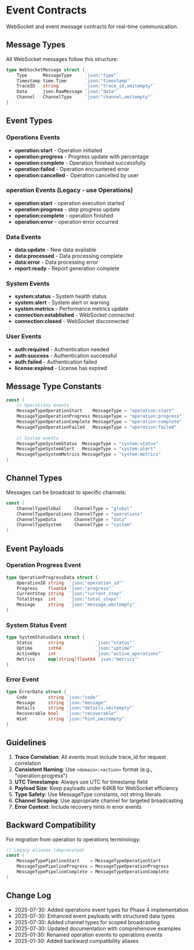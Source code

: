 # Event Contracts

WebSocket and event message contracts for real-time communication.

## Message Types

All WebSocket messages follow this structure:

```go
type WebSocketMessage struct {
    Type      MessageType     `json:"type"`
    Timestamp time.Time       `json:"timestamp"`
    TraceID   string          `json:"trace_id,omitempty"`
    Data      json.RawMessage `json:"data"`
    Channel   ChannelType     `json:"channel,omitempty"`
}
```

## Event Types

### Operations Events
- **operation:start** - Operation initiated
- **operation:progress** - Progress update with percentage
- **operation:complete** - Operation finished successfully
- **operation:failed** - Operation encountered error
- **operation:cancelled** - Operation cancelled by user

### operation Events (Legacy - use Operations)
- **operation:start** - operation execution started
- **operation:progress** - step progress update
- **operation:complete** - operation finished
- **operation:error** - operation error occurred

### Data Events
- **data:update** - New data available
- **data:processed** - Data processing complete
- **data:error** - Data processing error
- **report:ready** - Report generation complete

### System Events
- **system:status** - System health status
- **system:alert** - System alert or warning
- **system:metrics** - Performance metrics update
- **connection:established** - WebSocket connected
- **connection:closed** - WebSocket disconnected

### User Events
- **auth:required** - Authentication needed
- **auth:success** - Authentication successful
- **auth:failed** - Authentication failed
- **license:expired** - License has expired

## Message Type Constants

```go
const (
    // Operations events
    MessageTypeOperationStart    MessageType = "operation:start"
    MessageTypeOperationProgress MessageType = "operation:progress"
    MessageTypeOperationComplete MessageType = "operation:complete"
    MessageTypeOperationFailed   MessageType = "operation:failed"
    
    // System events
    MessageTypeSystemStatus  MessageType = "system:status"
    MessageTypeSystemAlert   MessageType = "system:alert"
    MessageTypeSystemMetrics MessageType = "system:metrics"
)
```

## Channel Types

Messages can be broadcast to specific channels:

```go
const (
    ChannelTypeGlobal     ChannelType = "global"
    ChannelTypeOperations ChannelType = "operations"
    ChannelTypeData       ChannelType = "data"
    ChannelTypeSystem     ChannelType = "system"
)
```

## Event Payloads

### Operation Progress Event
```go
type OperationProgressData struct {
    OperationID string  `json:"operation_id"`
    Progress    float64 `json:"progress"`
    CurrentStep string  `json:"current_step"`
    TotalSteps  int     `json:"total_steps"`
    Message     string  `json:"message,omitempty"`
}
```

### System Status Event
```go
type SystemStatusData struct {
    Status      string            `json:"status"`
    Uptime      int64             `json:"uptime"`
    ActiveOps   int               `json:"active_operations"`
    Metrics     map[string]float64 `json:"metrics"`
}
```

### Error Event
```go
type ErrorData struct {
    Code        string `json:"code"`
    Message     string `json:"message"`
    Details     string `json:"details,omitempty"`
    Recoverable bool   `json:"recoverable"`
    Hint        string `json:"hint,omitempty"`
}
```

## Guidelines

1. **Trace Correlation**: All events must include trace_id for request correlation
2. **Consistent Naming**: Use `<domain>:<action>` format (e.g., "operation:progress")
3. **UTC Timestamps**: Always use UTC for timestamp field
4. **Payload Size**: Keep payloads under 64KB for WebSocket efficiency
5. **Type Safety**: Use MessageType constants, not string literals
6. **Channel Scoping**: Use appropriate channel for targeted broadcasting
7. **Error Context**: Include recovery hints in error events

## Backward Compatibility

For migration from operation to operations terminology:
```go
// Legacy aliases (deprecated)
const (
    MessageTypePipelineStart    = MessageTypeOperationStart
    MessageTypePipelineProgress = MessageTypeOperationProgress
    MessageTypePipelineComplete = MessageTypeOperationComplete
)
```

## Change Log
- 2025-07-30: Added operations event types for Phase 4 implementation
- 2025-07-30: Enhanced event payloads with structured data types
- 2025-07-30: Added channel types for scoped broadcasting
- 2025-07-30: Updated documentation with comprehensive examples
- 2025-01-30: Renamed operation events to operations events
- 2025-01-30: Added backward compatibility aliases